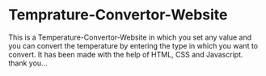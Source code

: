 # Temprature-Convertor-Website
This is a Temperature-Convertor-Website in which you set any value and you can convert the temperature by entering the type in which you want to convert. It has been made with the help of HTML, CSS and Javascript.  thank you...
